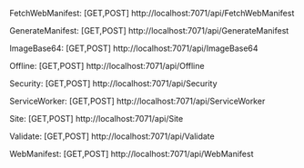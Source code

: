 FetchWebManifest: [GET,POST] http://localhost:7071/api/FetchWebManifest

GenerateManifest: [GET,POST] http://localhost:7071/api/GenerateManifest

ImageBase64: [GET,POST] http://localhost:7071/api/ImageBase64

Offline: [GET,POST] http://localhost:7071/api/Offline

Security: [GET,POST] http://localhost:7071/api/Security

ServiceWorker: [GET,POST] http://localhost:7071/api/ServiceWorker

Site: [GET,POST] http://localhost:7071/api/Site

Validate: [GET,POST] http://localhost:7071/api/Validate

WebManifest: [GET,POST] http://localhost:7071/api/WebManifest